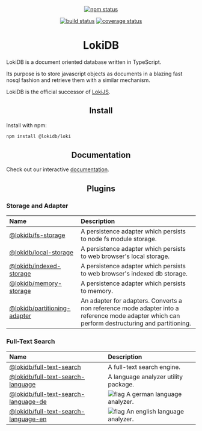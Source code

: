 <div align="center">

[![npm status][npm]][npm-url]

[![build status][build]][build-url]
[![coverage status][coverage]][coverage-url]

</div>

<h1 align="center">LokiDB</h1>

LokiDB is a document oriented database written in TypeScript.

Its purpose is to store javascript objects as documents in a blazing fast nosql fashion and retrieve them with a similar mechanism.

LokiDB is the official successor of [LokiJS][lokijs-url].

<h2 align="center">Install</h2>

Install with npm:

```bash
npm install @lokidb/loki
```

<h2 align="center">Documentation</h2>

Check out our interactive [documentation](https://LokiJS-Forge.github.io/LokiDB/).

<h2 align="center">Plugins</h2>

<h3>Storage and Adapter</h3>

|Name|Description|
|:---|:----------|
|[@lokidb/fs-storage][fs-storage-npm-url]                             |  A persistence adapter which persists to node fs module storage. |
|[@lokidb/local-storage][local-storage-npm-url]                       |  A persistence adapter which persists to web browser's local storage. |
|[@lokidb/indexed-storage][indexed-storage-npm-url]                   |  A persistence adapter which persists to web browser's indexed db storage. |
|[@lokidb/memory-storage][memory-storage-npm-url]                     |  A persistence adapter which persists to memory. |
|[@lokidb/partitioning-adapter][partitioning-adapter-npm-url]         |  An adapter for adapters. Converts a non reference mode adapter into a reference mode adapter which can perform destructuring and partitioning.|

<h3>Full-Text Search</h3>

|Name|Description|
|:---|:----------|
|[@lokidb/full-text-search][full-text-search]                         |  A full-text search engine. |
|[@lokidb/full-text-search-language][full-text-search-language]       |  A language analyzer utility package. |
|[@lokidb/full-text-search-language-de][full-text-search-language-de] |  ![flag][full-text-search-language-de-flag] A german language analyzer. |
|[@lokidb/full-text-search-language-en][full-text-search-language-en] |  ![flag][full-text-search-language-en-flag] An english language analyzer. |

[build]: https://travis-ci.org/LokiJS-Forge/LokiDB.svg?branch=master
[build-url]: https://travis-ci.org/LokiJS-Forge/LokiDB
[coverage]: https://coveralls.io/repos/github/LokiJS-Forge/LokiDB/badge.svg?branch=master
[coverage-url]: https://coveralls.io/github/LokiJS-Forge/LokiDB?branch=master

[lokijs-url]: https://github.com/techfort/LokiJS

[npm]: https://img.shields.io/npm/v/@lokidb/loki.svg
[npm-url]: https://www.npmjs.com/package/@lokidb/loki

[fs-storage]: https://github.com/LokiJS-Forge/LokiDB
[fs-storage-npm-url]: https://www.npmjs.com/package/@lokidb/fs-storage

[local-storage]: https://github.com/LokiJS-Forge/LokiDB
[local-storage-npm-url]: https://www.npmjs.com/package/@lokidb/fs-storage

[indexed-storage]: https://github.com/LokiJS-Forge/LokiDB
[indexed-storage-npm-url]: https://www.npmjs.com/package/@lokidb/indexed-storage

[memory-storage]: https://github.com/LokiJS-Forge/LokiDB
[memory-storage-npm-url]: https://www.npmjs.com/package/@lokidb/memory-storage

[partitioning-adapter]: https://github.com/LokiJS-Forge/LokiDB
[partitioning-adapter-npm-url]: https://www.npmjs.com/package/@lokidb/partitioning-adapter

[full-text-search]: https://github.com/LokiJS-Forge/LokiDB
[full-text-search-npm-url]: https://www.npmjs.com/package/@lokidb/full-text-search
[full-text-search-language]: https://github.com/LokiJS-Forge/LokiDB
[full-text-search-language-npm-url]: https://www.npmjs.com/package/@lokidb/full-text-search-language
[full-text-search-language-de]: https://github.com/LokiJS-Forge/LokiDB
[full-text-search-language-de-flag]: https://raw.githubusercontent.com/stevenrskelton/flag-icon/master/png/16/country-4x3/de.png
[full-text-search-language-de-npm-url]: https://www.npmjs.com/package/@lokidb/full-text-search-language-de
[full-text-search-language-en]: https://github.com/LokiJS-Forge/LokiDB
[full-text-search-language-en-npm-url]: https://www.npmjs.com/package/@lokidb/full-text-search-language-en
[full-text-search-language-en-flag]: https://raw.githubusercontent.com/stevenrskelton/flag-icon/master/png/16/country-4x3/us.png
